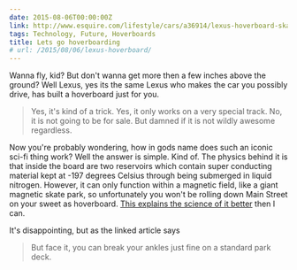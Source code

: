 ```yaml
---
date: 2015-08-06T00:00:00Z
link: http://www.esquire.com/lifestyle/cars/a36914/lexus-hoverboard-skate-trick-video/
tags: Technology, Future, Hoverboards
title: Lets go hoverboarding
# url: /2015/08/06/lexus-hoverboard/
---
```


Wanna fly, kid? But don't wanna get more then a few inches above the ground? Well Lexus, yes its the same Lexus who makes the car you possibly drive, has built a hoverboard just for you.

> Yes, it's kind of a trick. Yes, it only works on a very special track. No, it is not going to be for sale. But damned if it is not wildly awesome regardless. 

Now you're probably wondering, how in gods name does such an iconic sci-fi thing work? Well the answer is simple. Kind of. The physics behind it is that inside the board are two reservoirs which contain super conducting material kept at -197 degrees Celsius through being submerged in liquid nitrogen. However, it can only function within a magnetic field, like a giant magnetic skate park, so unfortunately you won't be rolling down Main Street on your sweet as hoverboard. [This explains the science of it better](http://www.popularmechanics.com/technology/gadgets/a16177/is-the-lexus-hoverboard-real/) then I can.

It's disappointing, but as the linked article says

> But face it, you can break your ankles just fine on a standard park deck. 